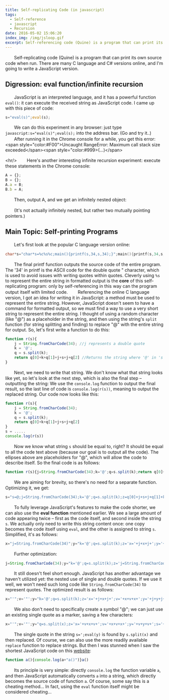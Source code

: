 ```yaml
---
title: Self-replicating Code (in javascript)
tags:
  - Self-reference
  - javascript
  - Recursion
date: 2016-05-02 15:06:20
index_img: /img/jsloop.gif
excerpt: Self-referencing code (Quine) is a program that can print its own source code when run. There are many C language and C# versions online, and I'm going to write a JavaScript version.
---
```


　　Self-replicating code (Quine) is a program that can print its own source code when run. There are many C language and C# versions online, and I'm going to write a JavaScript version.
## Digression: eval function/infinite recursion
　　JavaScript is an interpreted language, and it has a powerful function `eval()`: it can execute the received string as JavaScript code. I came up with this piece of code:
```javascript
s="eval(s)";eval(s);
```

　　We can do this experiment in any browser: just type `javascript:s="eval(s)";eval(s);` into the address bar. (Go and try it..)
　　After running it in the Chrome console for a while, you get this error: \<span style="color:\#F00"\>Uncaught RangeError: Maximum call stack size exceeded\</span\>\<span style="color:\#999\>(…)\</span\>

\<hr/\>
　　Here's another interesting infinite recursion experiment: execute these statements in the Chrome console:

```javascript
A = {};
B = {};
A.a = B;
B.b = A;
```

　　Then, output A, and we get an infinitely nested object:

　　(It's not actually infinitely nested, but rather two mutually pointing pointers.)

## Main Topic: Self-printing Programs

　　Let's first look at the popular C language version online:

```c
char*s="char*s=%c%s%c;main(){printf(s,34,s,34);}";main(){printf(s,34,s,34);}
```

　　The final printf function outputs the source code of the entire program. The '34' in printf is the ASCII code for the double quote " character, which is used to avoid issues with writing quotes within quotes. Cleverly using `%s` to represent the entire string in formatted output is the **core** of this self-replicating program: only by self-referencing in this way can the program output itself with limited code.
　　Referencing the online C language version, I got an idea for writing it in JavaScript: a method must be used to represent the entire string. However, JavaScript doesn't seem to have a command for formatted output, so we must find a way to use a very short string to represent the entire string. I thought of using a random character (like "@") as a placeholder in the string, and then using the string's `split` function (for string splitting and finding) to replace "@" with the entire string for output. So, let's first write a function to do this:

```javascript
function r(s){
	j = String.fromCharCode(34); //j represents a double quote
	k = '@';
	q = s.split(k);
	return q[0]+k+q[1]+j+s+j+q[2] //Returns the string where '@' in 's' is replaced by 's', e.g., "abc@d" becomes "abc@d" + "abc@d" + "d" (meaning "abc" + s + "d")
}
```

　　Next, we need to write that string. We don't know what that string looks like yet, so let's look at the next step, which is also the final step – outputting the string: We use the `console.log` function to output the final result, so the last line of code is `console.log(r(s))`, meaning to output the replaced string. Our code now looks like this:

```javascript
function r(s){
	j = String.fromCharCode(34); 
	k = '@';
	q = s.split(k);
	return q[0]+k+q[1]+j+s+j+q[2]
}
s = .....
console.log(r(s))
```

　　Now we know what string `s` should be equal to, right? It should be equal to all the code text above (because our goal is to output all the code). The ellipses above are placeholders for "@", which will allow the code to describe itself. So the final code is as follows:

```javascript
function r(s){j=String.fromCharCode(34);k='@';q=s.split(k);return q[0]+k+q[1]+j+s+j+q[2]}s="function r(s){j=String.fromCharCode(34);k='@';q=s.split(k);return q[0]+k+q[1]+j+s+j+q[2]}s=@;console.log(r(s))";console.log(r(s))
```

　　We are aiming for brevity, so there's no need for a separate function. Optimizing it, we get:

```javascript
s="s=@;j=String.fromCharCode(34);k='@';q=s.split(k);z=q[0]+j+s+j+q[1]+k+q[2];console.log(z)";j=String.fromCharCode(34);k='@';q=s.split(k);z=q[0]+j+s+j+q[1]+k+q[2];console.log(z)
```

　　To fully leverage JavaScript's features to make the code shorter, we can also use the **eval function** mentioned earlier. We see a large amount of code appearing twice – first as the code itself, and second inside the string `s`. We actually only need to write this string content once: one copy becomes the code itself using `eval`, and the other is assigned to string `s`. Simplified, it's as follows:

```javascript
x="j=String.fromCharCode(34)";y="k='@';q=s.split(k);z='x='+j+x+j+';y='+j+y+j+';eval(x);s='+j+q[0]+k+q[1]+j+q[1];console.log(z);";eval(x);s="s=@;eval(y)";eval(y)
```

　　Further optimization:

```javascript
j=String.fromCharCode(34);y="k='@';q=s.split(k);z='j=String.fromCharCode(34);y='+j+y+j+';s='+j+q[0]+k+q[1]+j+q[1];console.log(z);";s="s=@;eval(y)";eval(y)
```

　　It still doesn't feel short enough. JavaScript has another advantage we haven't utilized yet: the nested use of single and double quotes. If we use it well, we won't need such long code like `String.fromCharCode(34)` to represent quotes. The optimized result is as follows:

```javascript
x="'";v='"';y="k='@';q=s.split(k);z='x='+j+x+j+';v='+x+v+x+';y='+j+y+j+';s='+j+q[0]+k+q[1]+j+q[1];console.log(z);";s="s=@;eval(y);";eval(y);
```

　　We also don't need to specifically create a symbol "@"; we can just use an existing single quote as a marker, saving a few characters:

```javascript
x="'";v='"';y="q=s.split(x);z='x='+v+x+v+';v='+x+v+x+';y='+v+y+v+';s='+v+q[0]+x+q[1]+v+q[1];console.log(z);";s="s=';eval(y)";eval(y)
```

　　The single quote in the string `s=';eval(y)` is found by `s.split(x)` and then replaced. Of course, we can also use the more readily available `replace` function to replace strings. But then I was stunned when I saw the shortest JavaScript code on this [website](http://www.nyx.net/~gthompso/quine.htm):

```javascript
function a(){console.log(a+"a()")}a()
```

　　Its principle is very simple: directly `console.log` the function variable `a`, and then JavaScript automatically converts `a` into a string, which directly becomes the source code of function `a`. Of course, some say this is a cheating method... In fact, using the `eval` function itself might be considered cheating...

```